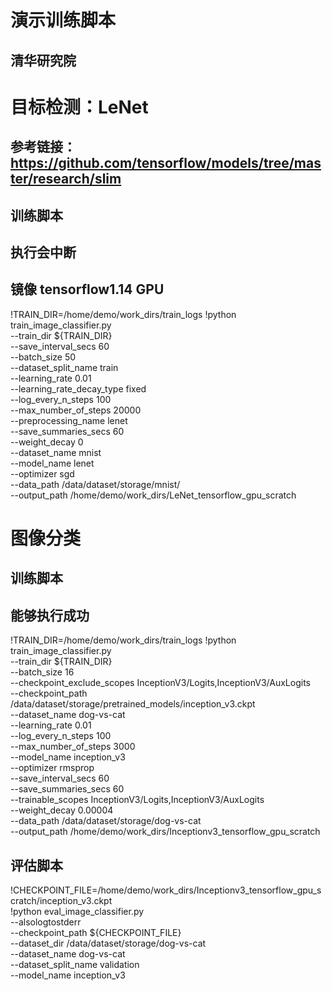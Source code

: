 # 演示训练脚本

## 清华研究院

# 目标检测：LeNet
## 参考链接： https://github.com/tensorflow/models/tree/master/research/slim
## 训练脚本
## 执行会中断
## 镜像 tensorflow1.14 GPU
!TRAIN_DIR=/home/demo/work_dirs/train_logs
!python train_image_classifier.py   \
    --train_dir ${TRAIN_DIR}  \
    --save_interval_secs 60   \
    --batch_size 50   \
    --dataset_split_name train   \
    --learning_rate 0.01   \
    --learning_rate_decay_type fixed   \
    --log_every_n_steps 100   \
    --max_number_of_steps 20000   \
    --preprocessing_name lenet   \
    --save_summaries_secs 60   \
    --weight_decay 0   \
    --dataset_name mnist   \
    --model_name lenet   \
    --optimizer sgd   \
    --data_path /data/dataset/storage/mnist/   \
    --output_path /home/demo/work_dirs/LeNet_tensorflow_gpu_scratch

# 图像分类
## 训练脚本
## 能够执行成功
!TRAIN_DIR=/home/demo/work_dirs/train_logs
!python train_image_classifier.py   \
    --train_dir ${TRAIN_DIR}  \
    --batch_size 16   \
    --checkpoint_exclude_scopes InceptionV3/Logits,InceptionV3/AuxLogits   \
    --checkpoint_path /data/dataset/storage/pretrained_models/inception_v3.ckpt   \
    --dataset_name dog-vs-cat   \
    --learning_rate 0.01   \
    --log_every_n_steps 100   \
    --max_number_of_steps 3000   \
    --model_name inception_v3   \
    --optimizer rmsprop   \
    --save_interval_secs 60   \
    --save_summaries_secs 60   \
    --trainable_scopes InceptionV3/Logits,InceptionV3/AuxLogits   \
    --weight_decay 0.00004   \
    --data_path /data/dataset/storage/dog-vs-cat   \
    --output_path /home/demo/work_dirs/Inceptionv3_tensorflow_gpu_scratch

## 评估脚本
!CHECKPOINT_FILE=/home/demo/work_dirs/Inceptionv3_tensorflow_gpu_scratch/inception_v3.ckpt  
!python eval_image_classifier.py \
    --alsologtostderr \
    --checkpoint_path  ${CHECKPOINT_FILE} \
    --dataset_dir  /data/dataset/storage/dog-vs-cat \
    --dataset_name  dog-vs-cat \
    --dataset_split_name  validation \
    --model_name  inception_v3
